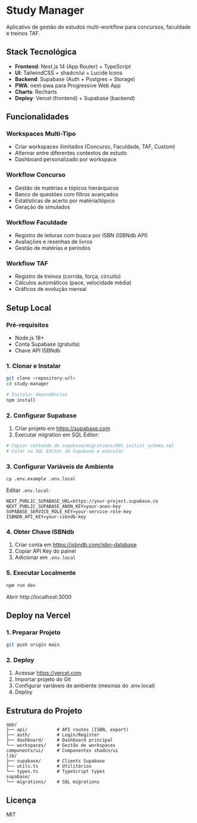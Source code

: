 # Study Manager

Aplicativo de gestão de estudos multi-workflow para concursos, faculdade e treinos TAF.

## Stack Tecnológica

- **Frontend**: Next.js 14 (App Router) + TypeScript
- **UI**: TailwindCSS + shadcn/ui + Lucide Icons
- **Backend**: Supabase (Auth + Postgres + Storage)
- **PWA**: next-pwa para Progressive Web App
- **Charts**: Recharts
- **Deploy**: Vercel (frontend) + Supabase (backend)

## Funcionalidades

### Workspaces Multi-Tipo
- Criar workspaces ilimitados (Concurso, Faculdade, TAF, Custom)
- Alternar entre diferentes contextos de estudo
- Dashboard personalizado por workspace

### Workflow Concurso
- Gestão de matérias e tópicos hierárquicos
- Banco de questões com filtros avançados
- Estatísticas de acerto por matéria/tópico
- Geração de simulados

### Workflow Faculdade
- Registro de leituras com busca por ISBN (ISBNdb API)
- Avaliações e resenhas de livros
- Gestão de matérias e períodos

### Workflow TAF
- Registro de treinos (corrida, força, circuito)
- Cálculos automáticos (pace, velocidade média)
- Gráficos de evolução mensal

## Setup Local

### Pré-requisitos
- Node.js 18+
- Conta Supabase (gratuita)
- Chave API ISBNdb

### 1. Clonar e Instalar

```bash
git clone <repository-url>
cd study-manager

# Instalar dependências
npm install
```

### 2. Configurar Supabase

1. Criar projeto em https://supabase.com
2. Executar migration em SQL Editor:
```bash
# Copiar conteúdo de supabase/migrations/001_initial_schema.sql
# Colar no SQL Editor do Supabase e executar
```

### 3. Configurar Variáveis de Ambiente

```bash
cp .env.example .env.local
```

Editar `.env.local`:

```env
NEXT_PUBLIC_SUPABASE_URL=https://your-project.supabase.co
NEXT_PUBLIC_SUPABASE_ANON_KEY=your-anon-key
SUPABASE_SERVICE_ROLE_KEY=your-service-role-key
ISBNDB_API_KEY=your-isbndb-key
```

### 4. Obter Chave ISBNdb

1. Criar conta em https://isbndb.com/isbn-database
2. Copiar API Key do painel
3. Adicionar em `.env.local`

### 5. Executar Localmente

```bash
npm run dev
```

Abrir http://localhost:3000

## Deploy na Vercel

### 1. Preparar Projeto

```bash
git push origin main
```

### 2. Deploy

1. Acessar https://vercel.com
2. Importar projeto do Git
3. Configurar variáveis de ambiente (mesmas do .env.local)
4. Deploy

## Estrutura do Projeto

```
app/
├── api/           # API routes (ISBN, export)
├── auth/          # Login/Register
├── dashboard/     # Dashboard principal
└── workspaces/    # Gestão de workspaces
components/ui/     # Componentes shadcn/ui
lib/
├── supabase/      # Clients Supabase
├── utils.ts       # Utilitários
└── types.ts       # TypeScript types
supabase/
└── migrations/    # SQL migrations
```

## Licença

MIT

